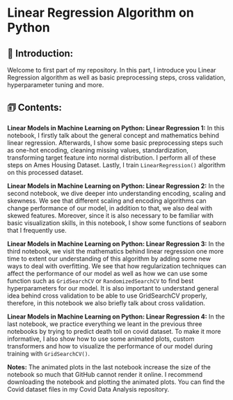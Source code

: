 # Linear Regression Algorithm on Python

## 👋 Introduction:

Welcome to first part of my repository. In this part, I introduce you Linear Regression algorithm as well as basic preprocessing steps, cross validation, hyperparameter tuning and more. 

## 🗊 Contents:

**Linear Models in Machine Learning on Python: Linear Regression 1:** In this notebook, I firstly talk about the general concept and mathematics behind linear regression. Afterwards, I show some basic preprocessing steps such as one-hot encoding, cleaning missing values, standardization, transforming target feature into normal distribution. I perform all of these steps on Ames Housing Dataset. Lastly, I train `LinearRegression()` algorithm on this processed dataset.


**Linear Models in Machine Learning on Python: Linear Regression 2:** In the second notebook, we dive deeper into understanding encoding, scaling and skewness. We see that different scaling and encoding algorithms can change performance of our model, in addition to that, we also deal with skewed features. Moreover, since it is also necessary to be familiar with basic visualization skills, in this notebook, I show some functions of seaborn that I frequently use.

**Linear Models in Machine Learning on Python: Linear Regression 3:** In the third notebook, we visit the mathematics behind linear regression one more time to extent our understanding of this algorithm by adding some new ways to deal with overfitting. We see that how regularization techniques can affect the performance of our model as well as how we can use some function such as `GridSearchCV` or `RandomizedSearchCV` to find best hyperparameters for our model. It is also important to understand general idea behind cross validation to be able to use GridSearchCV properly, therefore, in this notebook we also briefly talk about cross validation.

**Linear Models in Machine Learning on Python: Linear Regression 4:** In the last notebook, we practice everything we leant in the previous three notebooks by trying to predict death toll on covid dataset. To make it more informative, I also show how to use some animated plots, custom transformers and how to visualize the performance of our model during training with `GridSearchCV()`.


**Notes:** The animated plots in the last notebook increase the size of the notebook so much that GitHub cannot render it online. I recommend downloading the notebook and plotting the animated plots. You can find the Covid dataset files in my Covid Data Analysis repository.
